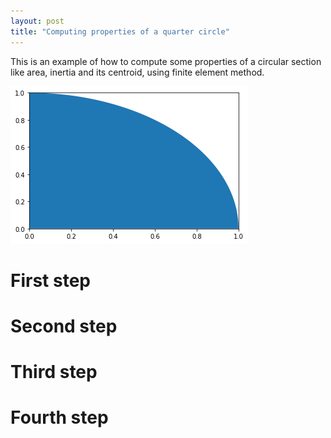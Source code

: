 ```yaml
---
layout: post
title: "Computing properties of a quarter circle"
---
```


This is an example of how to compute some properties of a circular section like area, inertia and its centroid, using finite element method.

![](assets/img/circular_geometry.png)

# First step

# Second step

# Third step

# Fourth step
